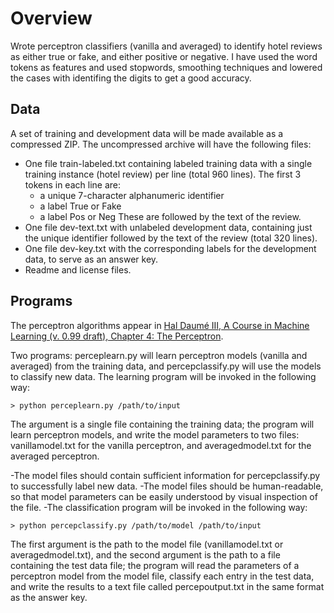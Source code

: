 # Overview
Wrote perceptron classifiers (vanilla and averaged) to identify hotel reviews as either true or fake, and either positive or negative. I have used the word tokens as features and used stopwords, smoothing techniques and lowered the cases with identifing the digits to get a good accuracy.

## Data
A set of training and development data will be made available as a compressed ZIP. The uncompressed archive will have the following files:

- One file train-labeled.txt containing labeled training data with a single training instance (hotel review) per line (total 960 lines). The first 3 tokens in each line are:
  * a unique 7-character alphanumeric identifier
  * a label True or Fake
  * a label Pos or Neg
These are followed by the text of the review.
- One file dev-text.txt with unlabeled development data, containing just the unique identifier followed by the text of the review (total 320 lines).
- One file dev-key.txt with the corresponding labels for the development data, to serve as an answer key.
- Readme and license files.

## Programs
The perceptron algorithms appear in [Hal Daumé III, A Course in Machine Learning (v. 0.99 draft), Chapter 4: The Perceptron](http://www.ciml.info/dl/v0_99/ciml-v0_99-ch04.pdf).

Two programs: perceplearn.py will learn perceptron models (vanilla and averaged) from the training data, and percepclassify.py will use the models to classify new data. The learning program will be invoked in the following way:
```
> python perceplearn.py /path/to/input
```
The argument is a single file containing the training data; the program will learn perceptron models, and write the model parameters to two files: vanillamodel.txt for the vanilla perceptron, and averagedmodel.txt for the averaged perceptron.

-The model files should contain sufficient information for percepclassify.py to successfully label new data.
-The model files should be human-readable, so that model parameters can be easily understood by visual inspection of the file.
-The classification program will be invoked in the following way:
```
> python percepclassify.py /path/to/model /path/to/input
```
The first argument is the path to the model file (vanillamodel.txt or averagedmodel.txt), and the second argument is the path to a file containing the test data file; the program will read the parameters of a perceptron model from the model file, classify each entry in the test data, and write the results to a text file called percepoutput.txt in the same format as the answer key.
